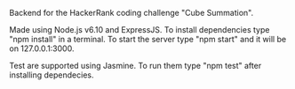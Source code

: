 Backend for the HackerRank coding challenge "Cube Summation".

Made using Node.js v6.10 and ExpressJS. To install dependencies type "npm install" in a terminal. To start the server type "npm start" and it will be on 127.0.0.1:3000.

Test are supported using Jasmine. To run them type "npm test" after installing dependecies.

